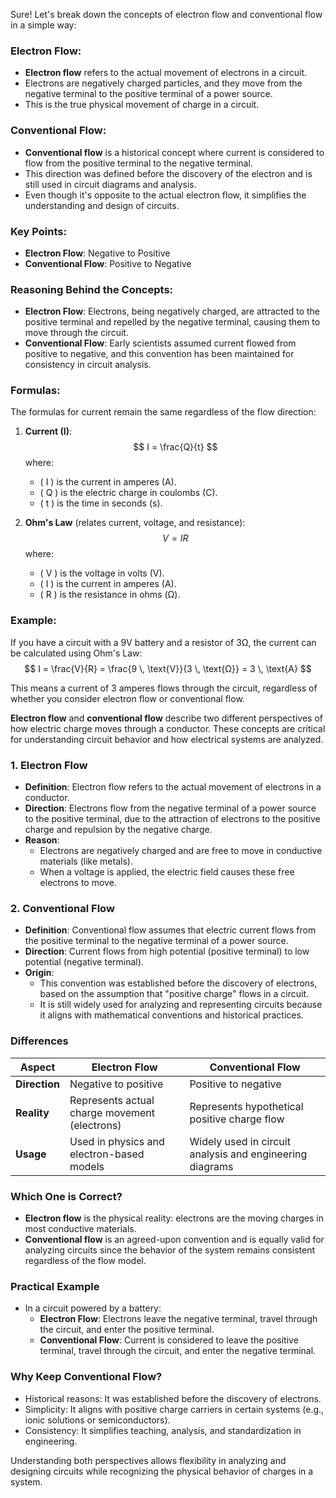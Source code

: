 Sure! Let's break down the concepts of electron flow and conventional flow in a simple way:

### Electron Flow:
- **Electron flow** refers to the actual movement of electrons in a circuit.
- Electrons are negatively charged particles, and they move from the negative terminal to the positive terminal of a power source.
- This is the true physical movement of charge in a circuit.

### Conventional Flow:
- **Conventional flow** is a historical concept where current is considered to flow from the positive terminal to the negative terminal.
- This direction was defined before the discovery of the electron and is still used in circuit diagrams and analysis.
- Even though it's opposite to the actual electron flow, it simplifies the understanding and design of circuits.

### Key Points:
- **Electron Flow**: Negative to Positive
- **Conventional Flow**: Positive to Negative

### Reasoning Behind the Concepts:
- **Electron Flow**: Electrons, being negatively charged, are attracted to the positive terminal and repelled by the negative terminal, causing them to move through the circuit.
- **Conventional Flow**: Early scientists assumed current flowed from positive to negative, and this convention has been maintained for consistency in circuit analysis.

### Formulas:
The formulas for current remain the same regardless of the flow direction:

1. **Current (I)**:
   $$
   I = \frac{Q}{t}
   $$
   where:
   - \( I \) is the current in amperes (A).
   - \( Q \) is the electric charge in coulombs (C).
   - \( t \) is the time in seconds (s).

2. **Ohm's Law** (relates current, voltage, and resistance):
   $$
   V = IR
   $$
   where:
   - \( V \) is the voltage in volts (V).
   - \( I \) is the current in amperes (A).
   - \( R \) is the resistance in ohms (Ω).

### Example:
If you have a circuit with a 9V battery and a resistor of 3Ω, the current can be calculated using Ohm's Law:
$$
I = \frac{V}{R} = \frac{9 \, \text{V}}{3 \, \text{Ω}} = 3 \, \text{A}
$$

This means a current of 3 amperes flows through the circuit, regardless of whether you consider electron flow or conventional flow.

**Electron flow** and **conventional flow** describe two different perspectives of how electric charge moves through a conductor. These concepts are critical for understanding circuit behavior and how electrical systems are analyzed.

### **1. Electron Flow**

- **Definition**: Electron flow refers to the actual movement of electrons in a conductor.
- **Direction**: Electrons flow from the negative terminal of a power source to the positive terminal, due to the attraction of electrons to the positive charge and repulsion by the negative charge.
- **Reason**:
  - Electrons are negatively charged and are free to move in conductive materials (like metals).
  - When a voltage is applied, the electric field causes these free electrons to move.

### **2. Conventional Flow**

- **Definition**: Conventional flow assumes that electric current flows from the positive terminal to the negative terminal of a power source.
- **Direction**: Current flows from high potential (positive terminal) to low potential (negative terminal).
- **Origin**:
  - This convention was established before the discovery of electrons, based on the assumption that "positive charge" flows in a circuit.
  - It is still widely used for analyzing and representing circuits because it aligns with mathematical conventions and historical practices.

### **Differences**

| **Aspect**         | **Electron Flow**          | **Conventional Flow**         |
|---------------------|----------------------------|--------------------------------|
| **Direction**       | Negative to positive       | Positive to negative          |
| **Reality**         | Represents actual charge movement (electrons) | Represents hypothetical positive charge flow |
| **Usage**           | Used in physics and electron-based models | Widely used in circuit analysis and engineering diagrams |

### **Which One is Correct?**
- **Electron flow** is the physical reality: electrons are the moving charges in most conductive materials.
- **Conventional flow** is an agreed-upon convention and is equally valid for analyzing circuits since the behavior of the system remains consistent regardless of the flow model.

### **Practical Example**
- In a circuit powered by a battery:
  - **Electron Flow**: Electrons leave the negative terminal, travel through the circuit, and enter the positive terminal.
  - **Conventional Flow**: Current is considered to leave the positive terminal, travel through the circuit, and enter the negative terminal.

### **Why Keep Conventional Flow?**
- Historical reasons: It was established before the discovery of electrons.
- Simplicity: It aligns with positive charge carriers in certain systems (e.g., ionic solutions or semiconductors).
- Consistency: It simplifies teaching, analysis, and standardization in engineering.

Understanding both perspectives allows flexibility in analyzing and designing circuits while recognizing the physical behavior of charges in a system.